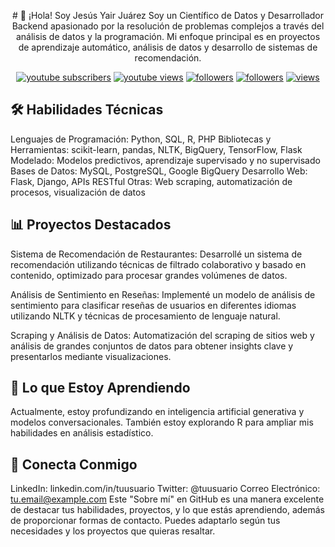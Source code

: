 <p align="center">
# 👋 ¡Hola! Soy Jesús Yair Juárez
Soy un Científico de Datos y Desarrollador Backend apasionado por la resolución de problemas complejos a través del análisis de datos y la programación. Mi enfoque principal es en proyectos de aprendizaje automático, análisis de datos y desarrollo de sistemas de recomendación.
</p>

<p align="center">
  <a href="https://www.youtube.com/c/DevProTips?sub_confirmation=1"><img alt="youtube subscribers" title="Subscribe to my YouTube channel" src="https://freshidea.com/jonah/youtube-api/subscribers-badge.php?color=red&label=Subscribe&style=for-the-badge"/></a> 
  <a href="https://www.youtube.com/c/DevProTips"><img alt="youtube views" title="YouTube views" src="https://freshidea.com/jonah/youtube-api/view-count-badge-temp.php?label=Views&color=e1ad0e&style=for-the-badge#2"/></a> 
  <a href="https://twitter.com/DenverCoder1"><img alt="followers" title="Follow me on Twitter" src="https://img.shields.io/twitter/follow/DenverCoder1?color=55960c&label=Follow&logo=twitter&logoColor=white&style=for-the-badge"/></a>
  <a href="https://github.com/DenverCoder1"><img alt="followers" title="Follow me on Github" src="https://img.shields.io/github/followers/DenverCoder1?color=236ad3&style=for-the-badge&logo=github&label=Follow"/></a>
  <a href="https://github.com/DenverCoder1"><img alt="views" title="Github views" src="https://freshidea.com/jonah/app/ghpvc/"/></a>
</p>


## 🛠️ Habilidades Técnicas
Lenguajes de Programación: Python, SQL, R, PHP
Bibliotecas y Herramientas: scikit-learn, pandas, NLTK, BigQuery, TensorFlow, Flask
Modelado: Modelos predictivos, aprendizaje supervisado y no supervisado
Bases de Datos: MySQL, PostgreSQL, Google BigQuery
Desarrollo Web: Flask, Django, APIs RESTful
Otras: Web scraping, automatización de procesos, visualización de datos
## 📊 Proyectos Destacados
Sistema de Recomendación de Restaurantes: Desarrollé un sistema de recomendación utilizando técnicas de filtrado colaborativo y basado en contenido, optimizado para procesar grandes volúmenes de datos.

Análisis de Sentimiento en Reseñas: Implementé un modelo de análisis de sentimiento para clasificar reseñas de usuarios en diferentes idiomas utilizando NLTK y técnicas de procesamiento de lenguaje natural.

Scraping y Análisis de Datos: Automatización del scraping de sitios web y análisis de grandes conjuntos de datos para obtener insights clave y presentarlos mediante visualizaciones.

## 🚀 Lo que Estoy Aprendiendo
Actualmente, estoy profundizando en inteligencia artificial generativa y modelos conversacionales. También estoy explorando R para ampliar mis habilidades en análisis estadístico.

## 💬 Conecta Conmigo
LinkedIn: linkedin.com/in/tuusuario
Twitter: @tuusuario
Correo Electrónico: tu.email@example.com
Este "Sobre mí" en GitHub es una manera excelente de destacar tus habilidades, proyectos, y lo que estás aprendiendo, además de proporcionar formas de contacto. Puedes adaptarlo según tus necesidades y los proyectos que quieras resaltar.
